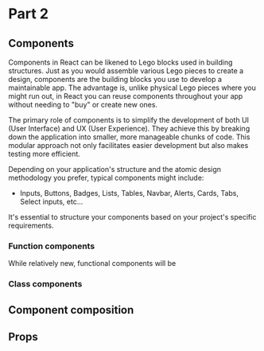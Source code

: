 # Part 2

## Components

Components in React can be likened to Lego blocks used in building structures. Just as you would assemble various Lego pieces to create a design, components are the building blocks you use to develop a maintainable app. The advantage is, unlike physical Lego pieces where you might run out, in React you can reuse components throughout your app without needing to "buy" or create new ones.

The primary role of components is to simplify the development of both UI (User Interface) and UX (User Experience). They achieve this by breaking down the application into smaller, more manageable chunks of code. This modular approach not only facilitates easier development but also makes testing more efficient.

Depending on your application's structure and the atomic design methodology you prefer, typical components might include:

- Inputs, Buttons, Badges, Lists, Tables, Navbar, Alerts, Cards, Tabs, Select inputs, etc...

It's essential to structure your components based on your project's specific requirements.

### Function components

While relatively new, functional components will be 

### Class components

## Component composition

## Props
